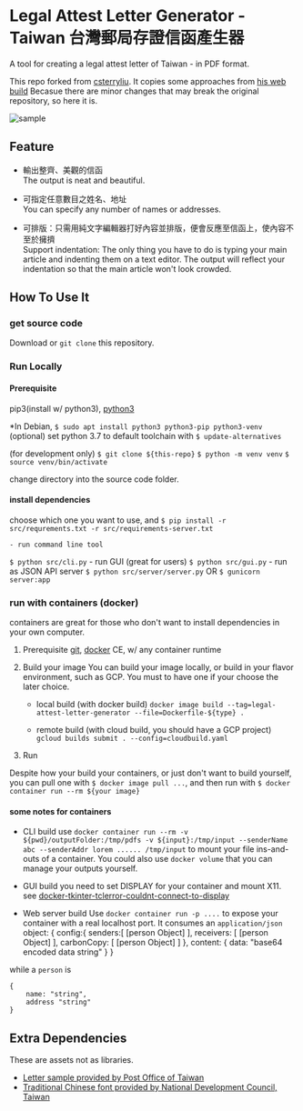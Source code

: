 # Legal Attest Letter Generator - Taiwan 台灣郵局存證信函產生器 #

A tool for creating a legal attest letter of Taiwan - in PDF format.

This repo forked from [csterryliu](https://github.com/csterryliu/Legal-Attest-Letter-Generator-TW). It copies some approaches from [his web build](https://github.com/csterryliu/Legal-Attest-Letter-Generator-TW-Django)
Becasue there are minor changes that may break the original repository, so here it is.

![sample](./img/sample.png)

## Feature ##

- 輸出整齊、美觀的信函  
  The output is neat and beautiful.  

- 可指定任意數目之姓名、地址  
  You can specify any number of names or addresses.  

- 可排版：只需用純文字編輯器打好內容並排版，便會反應至信函上，使內容不至於擁擠  
  Support indentation: The only thing you have to do is typing your main article and indenting them on a text editor. The output will reflect your indentation so that the main article won't look crowded.  

## How To Use It ##

### get source code ###

Download or `git clone` this repository.

### Run Locally ###

#### Prerequisite ####

pip3(install w/ python3), [python3](https://www.python.org/downloads/)

*In Debian,
`$ sudo apt install python3 python3-pip python3-venv`
(optional) set python 3.7 to default toolchain with `$ update-alternatives`

(for development only)
`$ git clone ${this-repo}`
`$ python -m venv venv`
`$ source venv/bin/activate`

change directory into the source code folder.

#### install dependencies ####

choose which one you want to use, and `$ pip install -r src/requrements.txt -r src/requirements-server.txt`

    - run command line tool
`$ python src/cli.py`
    - run GUI (great for users)
`$ python src/gui.py`
    - run as JSON API server
`$ python src/server/server.py`
OR
`$ gunicorn server:app`

### run with containers (docker) ###

containers are great for those who don't want to install dependencies in your own computer.

1. Prerequisite
[git](https://git-scm.com/), [docker](https://docs.docker.com/install/) CE, w/ any container runtime

2. Build your image
You can build your image locally, or build in your flavor environment, such as GCP. You must to have one if your choose the later choice.

    - local build
    (with docker build)
    `docker image build --tag=legal-attest-letter-generator --file=Dockerfile-${type} .`

    - remote build
    (with cloud build, you should have a GCP project)
    `gcloud builds submit . --config=cloudbuild.yaml`

3. Run

Despite how your build your containers, or just don't want to build yourself, you can pull one with `$ docker image pull ...`, and then run with `$ docker container run --rm ${your image}`

#### some notes for containers ####

- CLI build
use `docker container run --rm -v ${pwd}/outputFolder:/tmp/pdfs -v ${input}:/tmp/input --senderName abc --senderAddr lorem ...... /tmp/input` to mount your file ins-and-outs of a container. You could also use `docker volume` that you can manage your outputs yourself.

- GUI build
you need to set DISPLAY for your container and mount X11. see [docker-tkinter-tclerror-couldnt-connect-to-display](https://stackoverflow.com/questions/49169055/docker-tkinter-tclerror-couldnt-connect-to-display?rq=1)

- Web server build
Use `docker container run -p ....` to expose your container with a real localhost port.
It consumes an `application/json` object:
    {
        config:{
            senders:[ [person Object] ],
            receivers: [ [person Object] ],
            carbonCopy: [ [person Object] ]
        },
        content: {
            data: "base64 encoded data string"
        }
    }

while a `person` is

    {
        name: "string",
        address "string"
    }

## Extra Dependencies ##

These are assets not as libraries.

- [Letter sample provided by Post Office of Taiwan](http://www.post.gov.tw/post/internet/Download/index.jsp?ID=220301)
- [Traditional Chinese font provided by National Development Council, Taiwan](http://data.gov.tw/node/5961)
